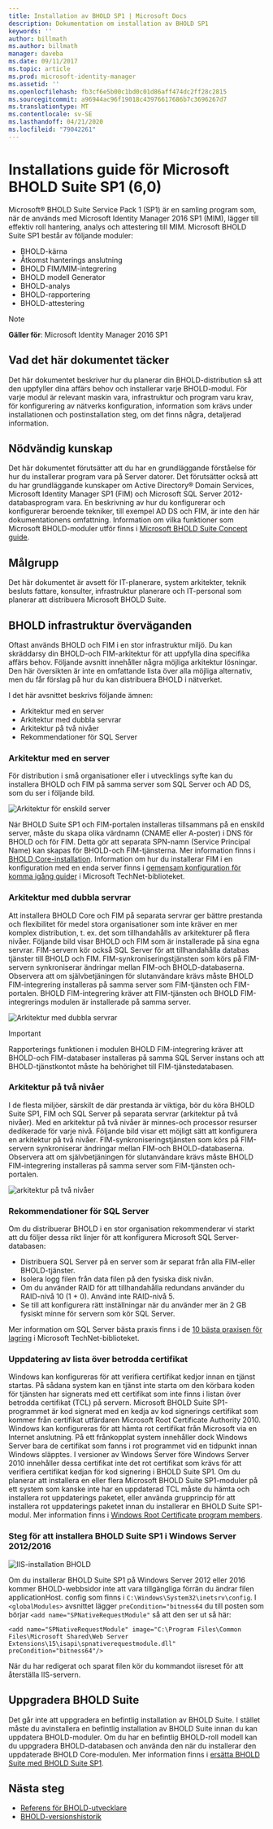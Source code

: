 ```yaml
---
title: Installation av BHOLD SP1 | Microsoft Docs
description: Dokumentation om installation av BHOLD SP1
keywords: ''
author: billmath
ms.author: billmath
manager: daveba
ms.date: 09/11/2017
ms.topic: article
ms.prod: microsoft-identity-manager
ms.assetid: ''
ms.openlocfilehash: fb3cf6e5b00c1bd0c01d86aff474dc2ff28c2815
ms.sourcegitcommit: a96944ac96f19018c43976617686b7c3696267d7
ms.translationtype: MT
ms.contentlocale: sv-SE
ms.lasthandoff: 04/21/2020
ms.locfileid: "79042261"
---
```

# <a name="microsoft-bhold-suite-sp1-60-installation-guide"></a>Installations guide för Microsoft BHOLD Suite SP1 (6,0)

Microsoft® BHOLD Suite Service Pack 1 (SP1) är en samling program som, när de används med Microsoft Identity Manager 2016 SP1 (MIM), lägger till effektiv roll hantering, analys och attestering till MIM. Microsoft BHOLD Suite SP1 består av följande moduler:

- BHOLD-kärna
- Åtkomst hanterings anslutning
- BHOLD FIM/MIM-integrering
- BHOLD modell Generator
- BHOLD-analys
- BHOLD-rapportering
- BHOLD-attestering


> [!NOTE]
> **Gäller för**: Microsoft Identity Manager 2016 SP1

## <a name="what-this-document-covers"></a>Vad det här dokumentet täcker

Det här dokumentet beskriver hur du planerar din BHOLD-distribution så att den uppfyller dina affärs behov och installerar varje BHOLD-modul. För varje modul är relevant maskin vara, infrastruktur och program varu krav, för konfigurering av nätverks konfiguration, information som krävs under installationen och postinstallation steg, om det finns några, detaljerad information.

## <a name="pre-requisite-knowledge"></a>Nödvändig kunskap

Det här dokumentet förutsätter att du har en grundläggande förståelse för hur du installerar program vara på Server datorer. Det förutsätter också att du har grundläggande kunskaper om Active Directory® Domain Services, Microsoft Identity Manager SP1 (FIM) och Microsoft SQL Server 2012-databasprogram vara. En beskrivning av hur du konfigurerar och konfigurerar beroende tekniker, till exempel AD DS och FIM, är inte den här dokumentationens omfattning. Information om vilka funktioner som Microsoft BHOLD-moduler utför finns i [Microsoft BHOLD Suite Concept guide](https://technet.microsoft.com/library/jj134102(v=ws.10).aspx).

## <a name="audience"></a>Målgrupp

Det här dokumentet är avsett för IT-planerare, system arkitekter, teknik besluts fattare, konsulter, infrastruktur planerare och IT-personal som planerar att distribuera Microsoft BHOLD Suite.

## <a name="bhold-infrastructure-considerations"></a>BHOLD infrastruktur överväganden

Oftast används BHOLD och FIM i en stor infrastruktur miljö. Du kan skräddarsy din BHOLD-och FIM-arkitektur för att uppfylla dina specifika affärs behov. Följande avsnitt innehåller några möjliga arkitektur lösningar. Den här översikten är inte en omfattande lista över alla möjliga alternativ, men du får förslag på hur du kan distribuera BHOLD i nätverket.
 
I det här avsnittet beskrivs följande ämnen:

- Arkitektur med en server
- Arkitektur med dubbla servrar
- Arkitektur på två nivåer
- Rekommendationer för SQL Server

### <a name="single-server-architecture"></a>Arkitektur med en server

För distribution i små organisationer eller i utvecklings syfte kan du installera BHOLD och FIM på samma server som SQL Server och AD DS, som du ser i följande bild.
 
![Arkitektur för enskild server](media/bhold-installation-guide/single.png)

När BHOLD Suite SP1 och FIM-portalen installeras tillsammans på en enskild server, måste du skapa olika värdnamn (CNAME eller A-poster) i DNS för BHOLD och för FIM. Detta gör att separata SPN-namn (Service Principal Name) kan skapas för BHOLD-och FIM-tjänsterna. Mer information finns i [BHOLD Core-installation](https://technet.microsoft.com/library/jj134095(v=ws.10).aspx).
Information om hur du installerar FIM i en konfiguration med en enda server finns i [gemensam konfiguration för komma igång guider](https://technet.microsoft.com/library/ff575965.aspx) i Microsoft TechNet-biblioteket.

### <a name="dual-server-architecture"></a>Arkitektur med dubbla servrar

Att installera BHOLD Core och FIM på separata servrar ger bättre prestanda och flexibilitet för medel stora organisationer som inte kräver en mer komplex distribution, t. ex. det som tillhandahålls av arkitekturer på flera nivåer. Följande bild visar BHOLD och FIM som är installerade på sina egna servrar. FIM-servern kör också SQL Server för att tillhandahålla databas tjänster till BHOLD och FIM. FIM-synkroniseringstjänsten som körs på FIM-servern synkroniserar ändringar mellan FIM-och BHOLD-databaserna. Observera att om självbetjäningen för slutanvändare krävs måste BHOLD FIM-integrering installeras på samma server som FIM-tjänsten och FIM-portalen. BHOLD FIM-integrering kräver att FIM-tjänsten och BHOLD FIM-integrerings modulen är installerade på samma server.

![Arkitektur med dubbla servrar](media/bhold-installation-guide/dual.png)

> [!IMPORTANT]
> Rapporterings funktionen i modulen BHOLD FIM-integrering kräver att BHOLD-och FIM-databaser installeras på samma SQL Server instans och att BHOLD-tjänstkontot måste ha behörighet till FIM-tjänstedatabasen.

### <a name="two-tier-architecture"></a>Arkitektur på två nivåer

I de flesta miljöer, särskilt de där prestanda är viktiga, bör du köra BHOLD Suite SP1, FIM och SQL Server på separata servrar (arkitektur på två nivåer). Med en arkitektur på två nivåer är minnes-och processor resurser dedikerade för varje nivå. Följande bild visar ett möjligt sätt att konfigurera en arkitektur på två nivåer. FIM-synkroniseringstjänsten som körs på FIM-servern synkroniserar ändringar mellan FIM-och BHOLD-databaserna. Observera att om självbetjäningen för slutanvändare krävs måste BHOLD FIM-integrering installeras på samma server som FIM-tjänsten och-portalen.

![arkitektur på två nivåer](media/bhold-installation-guide/two-tier.png)

### <a name="sql-server-recommendations"></a>Rekommendationer för SQL Server

Om du distribuerar BHOLD i en stor organisation rekommenderar vi starkt att du följer dessa rikt linjer för att konfigurera Microsoft SQL Server-databasen:

- Distribuera SQL Server på en server som är separat från alla FIM-eller BHOLD-tjänster.
- Isolera logg filen från data filen på den fysiska disk nivån.
- Om du använder RAID för att tillhandahålla redundans använder du RAID-nivå 10 (1 + 0). Använd inte RAID-nivå 5.
- Se till att konfigurera rätt inställningar när du använder mer än 2 GB fysiskt minne för servern som kör SQL Server.

Mer information om SQL Server bästa praxis finns i de [10 bästa praxisen för lagring](https://www.microsoft.com/technet/prodtechnol/sql/bestpractice/storage-top-10.mspx) i Microsoft TechNet-biblioteket.

### <a name="trusted-certificates-list-update"></a>Uppdatering av lista över betrodda certifikat

Windows kan konfigureras för att verifiera certifikat kedjor innan en tjänst startas. På sådana system kan en tjänst inte starta om den körbara koden för tjänsten har signerats med ett certifikat som inte finns i listan över betrodda certifikat (TCL) på servern. Microsoft BHOLD Suite SP1-programmet är kod signerat med en kedja av kod signerings certifikat som kommer från certifikat utfärdaren Microsoft Root Certificate Authority 2010.
Windows kan konfigureras för att hämta rot certifikat från Microsoft via en Internet anslutning. På ett frånkopplat system innehåller dock Windows Server bara de certifikat som fanns i rot programmet vid en tidpunkt innan Windows släpptes. I versioner av Windows Server före Windows Server 2010 innehåller dessa certifikat inte det rot certifikat som krävs för att verifiera certifikat kedjan för kod signering i BHOLD Suite SP1. Om du planerar att installera en eller flera Microsoft BHOLD Suite SP1-moduler på ett system som kanske inte har en uppdaterad TCL måste du hämta och installera rot uppdaterings paketet, eller använda grupprincip för att installera rot uppdaterings paketet innan du installerar en BHOLD Suite SP1-modul. Mer information finns i [Windows Root Certificate program members](https://support.microsoft.com/kb/931125).

### <a name="installing-bhold-suite-sp1-on-windows-server-20122016-required-step"></a>Steg för att installera BHOLD Suite SP1 i Windows Server 2012/2016 

![IIS-installation BHOLD](media/bhold-installation-guide/iis-install-bhold.png)

Om du installerar BHOLD Suite SP1 på Windows Server 2012 eller 2016 kommer BHOLD-webbsidor inte att vara tillgängliga förrän du ändrar filen applicationHost. config som finns i ```C:\Windows\System32\inetsrv\config```. I ```<globalModules>``` avsnittet lägger ```preCondition="bitness64``` du till posten som börjar ```<add name="SPNativeRequestModule"``` så att den ser ut så här:

```<add name="SPNativeRequestModule" image="C:\Program Files\Common Files\Microsoft Shared\Web Server Extensions\15\isapi\spnativerequestmodule.dll" preCondition="bitness64"/>```

När du har redigerat och sparat filen kör du kommandot iisreset för att återställa IIS-servern.


## <a name="upgrading-bhold-suite"></a>Uppgradera BHOLD Suite

Det går inte att uppgradera en befintlig installation av BHOLD Suite. I stället måste du avinstallera en befintlig installation av BHOLD Suite innan du kan uppdatera BHOLD-moduler. Om du har en befintlig BHOLD-roll modell kan du uppgradera BHOLD-databasen och använda den när du installerar den uppdaterade BHOLD Core-modulen. Mer information finns i [ersätta BHOLD Suite med BHOLD Suite SP1](https://technet.microsoft.com/library/jj874043(v=ws.10).aspx).


## <a name="next-steps"></a>Nästa steg

- [Referens för BHOLD-utvecklare](../reference/mim2016-bhold-developer-reference.md)
- [BHOLD-versionshistorik](../reference/version-bhold-history.md)
